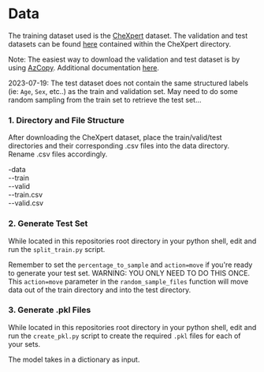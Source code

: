 # Data

The training dataset used is the [CheXpert](https://stanfordmlgroup.github.io/competitions/chexpert) dataset. The validation and test datasets can be found [here](https://stanfordaimi.azurewebsites.net/datasets/23c56a0d-15de-405b-87c8-99c30138950c) contained within the CheXpert directory.

Note: The easiest way to download the validation and test dataset is by using [AzCopy](https://learn.microsoft.com/en-us/azure/storage/common/storage-use-azcopy-v10). Additional documentation [here](https://learn.microsoft.com/en-us/azure/storage/common/storage-use-azcopy-blobs-download).

2023-07-19: The test dataset does not contain the same structured labels (ie: `Age`, `Sex`, etc..) as the train and validation set. May need to do some random sampling from the train set to retrieve the test set...

### 1. Directory and File Structure
After downloading the CheXpert dataset, place the train/valid/test directories and their corresponding .csv files into the data directory. Rename .csv files accordingly. 

-data <br>
--train <br>
--valid <br>
--train.csv <br>
--valid.csv <br>

### 2. Generate Test Set
While located in this repositories root directory in your python shell, edit and run the `split_train.py` script.

Remember to set the `percentage_to_sample` and `action=move` if you're ready to generate your test set. WARNING: YOU ONLY NEED TO DO THIS ONCE. This `action=move` parameter in the `random_sample_files` function will move data out of the train directory and into the test directory. 

### 3. Generate .pkl Files
While located in this repositories root directory in your python shell, edit and run the `create_pkl.py` script to create the required `.pkl` files for each of your sets. 

The model takes in a dictionary as input. 